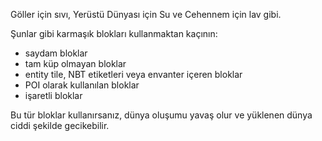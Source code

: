 Göller için sıvı, Yerüstü Dünyası için Su ve Cehennem için lav gibi.

Şunlar gibi karmaşık blokları kullanmaktan kaçının:

* saydam bloklar
* tam küp olmayan bloklar
* entity tile, NBT etiketleri veya envanter içeren bloklar
* POI olarak kullanılan bloklar
* işaretli bloklar

Bu tür bloklar kullanırsanız, dünya oluşumu yavaş olur ve yüklenen dünya ciddi şekilde gecikebilir.